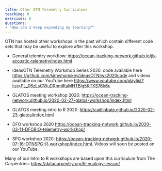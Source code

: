 ```yaml
---
title: Other OTN Telemetry Curriculums
teaching: 0
exercises: 0
questions:
- "How can I keep expanding my learning?"
---
```


OTN has hosted other workshops in the past which contain different code sets that may be useful to explore after this workshop.

- General telemtry workflow: https://ocean-tracking-network.github.io/jb-acoustic-telemetry/index.html

- IdeasOTN Telemetry Workshop Series 2020: code available here https://github.com/kimwhoriskey/ideasOTNtws2020code and videos available on our YouTube here https://www.youtube.com/playlist?list=PL_06zLsCWuDRnmIKaMHTBlg5KTKS76k6u

- GLATOS meeting workshop 2020: https://ocean-tracking-network.github.io/2020-02-27-glatos-workshop/index.html

- GLATOS meeting intro to R 2020: https://caitlinbate.github.io/2020-02-23-glatos/index.html

- DFO workshop 2020 https://ocean-tracking-network.github.io/2020-03-11-DFOBIO-telemetry-workshop/

- SPG workshop 2020: https://ocean-tracking-network.github.io/2020-07-16-OTNSPG-R-workshop/index.html. Videos will soon be posted on our YouTube.

Many of our Intro to R workshops are based upon this curriculum from The Carpentries: https://datacarpentry.org/R-ecology-lesson/

